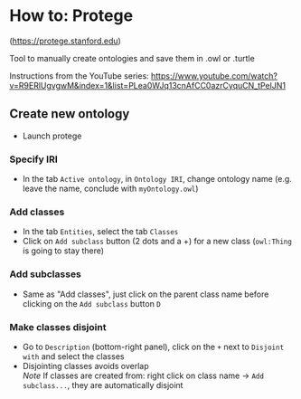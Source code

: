 # How to: Protege
(https://protege.stanford.edu)

Tool to manually create ontologies and save them in .owl or .turtle

Instructions from the YouTube series: https://www.youtube.com/watch?v=R9ERlUgvgwM&index=1&list=PLea0WJq13cnAfCC0azrCyquCN_tPelJN1

## Create new ontology  
- Launch protege  

### Specify IRI
- In the tab `Active ontology`, in `Ontology IRI`, change ontology name (e.g. leave the name, conclude with `myOntology.owl`)  
### Add classes  
- In the tab `Entities`, select the tab `Classes`  
- Click on `Add subclass` button (2 dots and a +) for a new class (`owl:Thing` is going to stay there)  

### Add subclasses  
- Same as "Add classes", just click on the parent class name before clicking on the `Add subclass` button  `D`

### Make classes disjoint  
- Go to `Description` (bottom-right panel), click on the `+` next to `Disjoint with` and select the classes   
- Disjointing classes avoids overlap  
*Note* If classes are created from: right click on class name -> `Add subclass...`, they are automatically disjoint  
 
